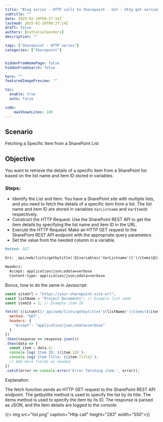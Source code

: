 ```yaml
---
title: "Blog series - HTTP calls to Sharepoint - Get - Http get version number"
subtitle: ""
date: 2025-02-20T09:27:14Z
lastmod: 2025-02-20T09:27:14Z
draft: false
authors: [nathalieleenders]
description: ""

tags: ["Sharepoint - HTTP series"]
categories: ["Sharepoint"]


hiddenFromHomePage: false
hiddenFromSearch: false

hero: ""
featuredImagePreview: ""

toc:
  enable: true
  auto: false

code:
    maxShownLines: 100
---
```

## Scenario
Fetching a Specific Item from a SharePoint List

## Objective
You want to retrieve the details of a specific item from a SharePoint list based on the list name and item ID stored in variables.

### Steps:

  - Identify the List and Item: You have a SharePoint site with multiple lists, and you need to fetch the details of a specific item from a list. The list name and item ID are stored in variables `VarListname` and `VarItemID` respectively.
  - Construct the HTTP Request: Use the SharePoint REST API to get the item details by specifying the list name and item ID in the URL.
  - Execute the HTTP Request: Make an HTTP GET request to the SharePoint REST API endpoint with the appropriate query parameters.
  - Set the value from the needed column in a variable.

```markdown
Method: GET

Uri: _api/web/lists/getbytitle('@{variables('VarListname')}')/items(@{variables('VarItemID')})/

Headers:
  Accept: application/json;odata=verbose
  Content-type: application/json;odata=verbose
```


Bonus, how to do the same in Javascript:

```javascript
const siteUrl = "https://your-sharepoint-site-url";
const listName = "Project Documents"; // Example list name
const itemId = 1; // Example item ID

fetch(`${siteUrl}/_api/web/lists/getbytitle('${listName}')/items(${itemId})`, {
  method: "GET",
  headers: {
    "Accept": "application/json;odata=verbose"
  }
})
.then(response => response.json())
.then(data => {
  const item = data.d;
  console.log(`Item ID: ${item.Id}`);
  console.log(`Item Title: ${item.Title}`);
  // Add more fields as needed
})
.catch(error => console.error('Error fetching item:', error));
```

Explanation

The fetch function sends an HTTP GET request to the SharePoint REST API endpoint.
The getbytitle method is used to specify the list by its title.
The items method is used to specify the item by its ID.
The response is parsed as JSON, and the item details are logged to the console.


 {{< img src="list.png" caption="Http call" height="283" width="550">}}